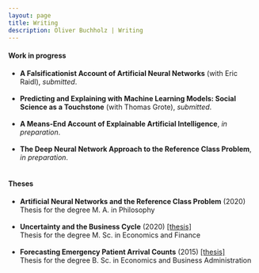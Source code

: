 ```yaml
---
layout: page
title: Writing
description: Oliver Buchholz | Writing
---
```


<h4>Work in progress</h4>

<ul>
 <li><b>A Falsificationist Account of Artificial Neural Networks</b> (with Eric Raidl), <i>submitted</i>.<br><br>
</li>

<li><b>Predicting and Explaining with Machine Learning Models: Social Science as a Touchstone</b> (with Thomas Grote), <i>submitted</i>.<br><br>
</li>
 
 <li><b>A Means-End Account of Explainable Artificial Intelligence</b>, <i>in preparation</i>.<br><br>
</li>

 <li><b>The Deep Neural Network Approach to the Reference Class Problem</b>, <i>in preparation</i>.<br><br>
</li>
</ul>



<h4>Theses</h4>

<ul>
<li><b>Artificial Neural Networks and the Reference Class Problem</b> (2020) <br> 
 Thesis for the degree M. A. in Philosophy<br><br>
 </li>


<li><b>Uncertainty and the Business Cycle</b> (2020) <a href= "papers/MA_Econ.pdf" target= "_blank">[thesis]</a><br> 
 Thesis for the degree M. Sc. in Economics and Finance<br><br>
 </li>

<li><b>Forecasting Emergency Patient Arrival Counts</b> (2015) <a href= "papers/BA.pdf" target= "_blank">[thesis]</a><br> 
 Thesis for the degree B. Sc. in Economics and Business Administration<br><br>
 </li>
 </ul>
